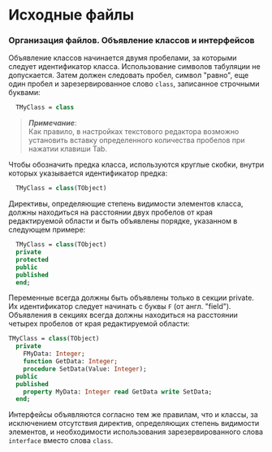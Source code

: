 # Исходные файлы

### Организация файлов. Объявление классов и интерфейсов

Объявление классов начинается двумя пробелами, за которыми следует идентификатор класса. Использование символов табуляции не допускается. Затем должен следовать пробел, символ "равно", еще один пробел и зарезервированное слово `class`, записанное строчными буквами:

```Pascal
  TMyClass = class
```

> _**Примечание**_:  
> Как правило, в настройках текстового редактора возможно установить вставку определенного количества пробелов при нажатии клавиши Tab.

Чтобы обозначить предка класса, используются круглые скобки, внутри которых указывается идентификатор предка:

```Pascal
  TMyClass = class(TObject)
```

Директивы, определяющие степень видимости элементов класса, должны находиться на расстоянии двух пробелов от края редактируемой области и быть объявлены порядке, указанном в следующем примере:

```Pascal
  TMyClass = class(TObject)
  private
  protected
  public
  published
  end;
```

Переменные всегда должны быть объявлены только в секции private. Их идентификатор следует начинать с буквы `F` \(от англ. "field"\). Объявления в секциях всегда должны находиться на расстоянии четырех пробелов от края редактируемой области:

```Pascal
TMyClass = class(TObject)
  private
    FMyData: Integer;
    function GetData: Integer;
    procedure SetData(Value: Integer);
  public
  published
    property MyData: Integer read GetData write SetData;
  end;
```

Интерфейсы объявляются согласно тем же правилам, что и классы, за исключением отсутствия директив, определяющих степень видимости элементов, и необходимости использования зарезервированного слова `interface` вместо слова `class`.


